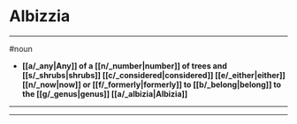 # Albizzia
---
#noun
- **[[a/_any|Any]] of a [[n/_number|number]] of trees and [[s/_shrubs|shrubs]] [[c/_considered|considered]] [[e/_either|either]] [[n/_now|now]] or [[f/_formerly|formerly]] to [[b/_belong|belong]] to the [[g/_genus|genus]] [[a/_albizia|Albizia]]**
---
---
